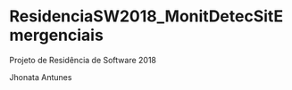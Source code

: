 # ResidenciaSW2018_MonitDetecSitEmergenciais
Projeto de Residência de Software 2018

Jhonata Antunes
